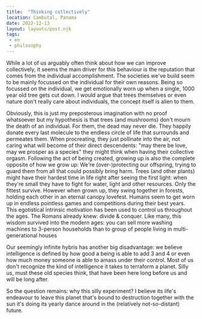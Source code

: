 ```yaml
---
title:  "Thinking collectively"
location: Cambutal, Panama
date: 2022-12-13
layout: layouts/post.njk
tags: 
 - en 
 - philosophy 
---
```

While a lot of us arguably often think about how we can improve collectively, it seems the main driver for this behaviour is the reputation that comes from the individual accomplishment. The societies we've build seem to be mainly focussed on the individual for their own reasons. Being so focussed on the individual, we get emotionally worn up when a single, 1000 year old tree gets cut down. I would argue that trees themselves or even nature don't really care about individuals, the concept itself is alien to them.

Obviously, this is just my preposterous imagination with no proof whatsoever but my hypothesis is that trees (and mushrooms) don't mourn the death of an individual. For them, the dead may never die. They happily donate every last molecule to the endless circle of life that surrounds and permeates them. When procreating, they just pollinate into the air, not caring what will become of their direct descendents: "may there be love, may we prosper as a species" they might think when having their collective orgasm.
Following the act of being created, growing up is also the complete opposite of how we grow up: We're (over-)protecting our offspring, trying to guard them from all that could possibly bring harm. Trees (and other plants) might have their hardest time in life right after seeing the first light: when they're small they have to fight for water, light and other resources. Only the fittest survive.
However when grown up, they swing together in forests, holding each other in an eternal canopy lovefest. Humans seem to get worn up in endless pointless games and competitions during their best years. This egotistical intrinsic motivation has been used to control us throughout the ages. The Romans already knew: divide & conquer. Like many, this wisdom survived into the modern ages: you can sell more washing machines to 3-person households than to group of people living in multi-generational houses

Our seemingly infinite hybris has another big disadvantage: we believe intelligence is defined by how good a being is able to add 3 and 4 or even how much money someone is able to amass under their control. Most of us don't recognize the kind of intelligence it takes to terraform a planet. Silly us, must these old species think, that have been here long before us and will be long after.

So the question remains: why this silly experiment? I believe its life's endeavour to leave this planet that's bound to destruction together with the sun it's doing its yearly dance around in the (relatively not-so-distant) future.
